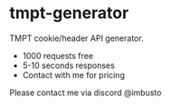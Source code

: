 # tmpt-generator
TMPT cookie/header API generator. 

- 1000 requests free
- 5-10 seconds responses
- Contact with me for pricing 

Please contact me via discord @imbusto 
